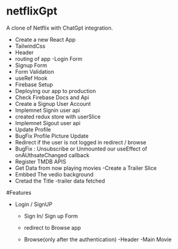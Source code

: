 # netflixGpt

A clone of Netflix with ChatGpt integration.

- Create a new React App
- TailwindCss
- Header
- routing of app
  -Login Form
- Signup Form
- Form Validation
- useRef Hook
- Firebase Setup
- Deploying our app to production
- Check Firebase Docs and Api
- Create a Signup User Account
- Implemnet Signin user api
- created redux store with userSlice
- Implemnet Sigout user api
- Update Profile
- BugFix Profile Picture Update
- Redirect if the user is not logged in redirect / browse
- BugFix : Unsubscribe or Unmounted our useEffect of onAUthsateChanged callback
- Register TMDB APIS 
- Get Data from now playing movies 
-Create a Trailer Slice
- Embbed The vedio background
- Cretad the Title 
-trailer data fetched 


#Features

- Login / SignUP

  - Sign In/ Sign up Form
  - redirect to Browse app

  - Browse(only after the authentication)
    -Header
    -Main Movie

